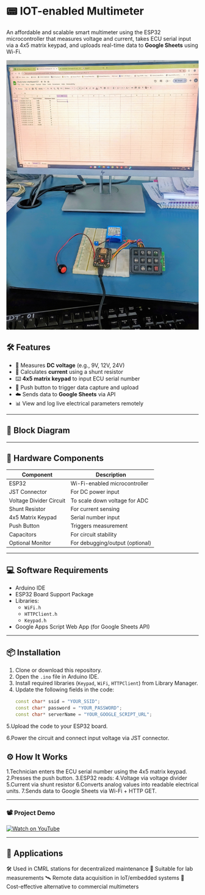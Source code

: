 # 📟 IOT-enabled Multimeter

An affordable and scalable smart multimeter using the ESP32 microcontroller that measures voltage and current, takes ECU serial input via a 4x5 matrix keypad, and uploads real-time data to **Google Sheets** using Wi-Fi.

![](https://github.com/5azkon/IOT-enabled-Multimeter/blob/main/PROTOTYPE/Prototype.jpg)

## 🛠️ Features

- 📐 Measures **DC voltage** (e.g., 9V, 12V, 24V)
- 🔌 Calculates **current** using a shunt resistor
- ⌨️ **4x5 matrix keypad** to input ECU serial number
- 🔘 Push button to trigger data capture and upload
- ☁️ Sends data to **Google Sheets** via API
- 📊 View and log live electrical parameters remotely

---
## 📸 Block Diagram

---
## 🔋 Hardware Components

| Component              | Description                          |
|------------------------|--------------------------------------|
| ESP32                  | Wi-Fi-enabled microcontroller        |
| JST Connector          | For DC power input                   |
| Voltage Divider Circuit| To scale down voltage for ADC       |
| Shunt Resistor         | For current sensing                  |
| 4x5 Matrix Keypad      | Serial number input                  |
| Push Button            | Triggers measurement                 |
| Capacitors             | For circuit stability                |
| Optional Monitor       | For debugging/output (optional)      |

---

## 💻 Software Requirements

- Arduino IDE
- ESP32 Board Support Package
- Libraries:
  - `WiFi.h`
  - `HTTPClient.h`
  - `Keypad.h`
- Google Apps Script Web App (for Google Sheets API)

---

## 📦 Installation

1. Clone or download this repository.
2. Open the `.ino` file in Arduino IDE.
3. Install required libraries (`Keypad`, `WiFi`, `HTTPClient`) from Library Manager.
4. Update the following fields in the code:
   ```cpp
   const char* ssid = "YOUR_SSID";
   const char* password = "YOUR_PASSWORD";
   const char* serverName = "YOUR_GOOGLE_SCRIPT_URL";

5.Upload the code to your ESP32 board.

6.Power the circuit and connect input voltage via JST connector.

## ⚙️ How It Works
1.Technician enters the ECU serial number using the 4x5 matrix keypad.
2.Presses the push button.
3.ESP32 reads:
4.Voltage via voltage divider
5.Current via shunt resistor
6.Converts analog values into readable electrical units.
7.Sends data to Google Sheets via Wi-Fi + HTTP GET.

---------
### 📽️ Project Demo

[![Watch on YouTube](https://img.youtube.com/vi/dQw4w9WgXcQ/hqdefault.jpg)](https://www.youtube.com/watch?v=dQw4w9WgXcQ)

-----------
## 📌 Applications
🛠️ Used in CMRL stations for decentralized maintenance
🧪 Suitable for lab measurements
🛰️ Remote data acquisition in IoT/embedded systems
🧰 Cost-effective alternative to commercial multimeters
